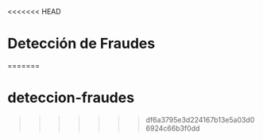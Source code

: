 <<<<<<< HEAD
# Detección de Fraudes
=======
# deteccion-fraudes
>>>>>>> df6a3795e3d224167b13e5a03d06924c66b3f0dd
